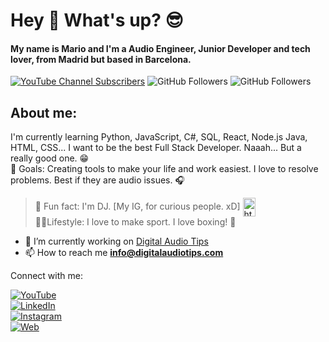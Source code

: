 # Hey 👋 What's up? 😎

#### My name is Mario and I'm a Audio Engineer, Junior Developer and tech lover, from Madrid but based in Barcelona.

[![YouTube Channel Subscribers](https://img.shields.io/youtube/channel/subscribers/UCRR-t8xLpN5naXm1j7RZfeA?style=social)](https://youtube.com/@DigitalAudioTips?sub_confirmation=1)
![GitHub Followers](https://img.shields.io/github/followers/mario-sound?style=social)
![GitHub Followers](https://img.shields.io/github/stars/mario-sound?style=social)

## About me:

I'm currently learning Python, JavaScript, C#, SQL, React, Node.js Java, HTML, CSS... I want to be the best Full Stack Developer. Naaah... But a really good one. 😁<br>🎯 Goals: Creating tools to make your life and work easiest. I love to resolve problems. Best if they are audio issues. 🎧

> 🎲 Fun fact: I'm DJ. [My IG, for curious people. xD] <a href=https://www.instagram.com/mariosonando/ target="blank"><img align="center" src="https://raw.githubusercontent.com/rahuldkjain/github-profile-readme-generator/master/src/images/icons/Social/instagram.svg" alt="https://www.instagram.com/mariosonando/" height="30" width="20" /></a> <br>
> 🏃‍♂️Lifestyle: I love to make sport. I love boxing! 🥊

- 🔭 I’m currently working on [Digital Audio Tips](https://digitalaudiotips.com/)
- 📫 How to reach me **info@digitalaudiotips.com**

Connect with me:

[![YouTube](https://img.shields.io/badge/YouTube-Digital_Audio_Tips-FF0000?style=for-the-badge&logo=youtube&logoColor=white&labelColor=101010)](https://youtube.com/@digitalaudiotips)
<br>
[![LinkedIn](https://img.shields.io/badge/LinkedIn-Mario_Sanchez-blue?style=for-the-badge&logo=LinkedIn&logoColor=white&labelColor=101010)](https://www.linkedin.com/in/mario.sanchez.cos/)
<br>
[![Instagram](https://img.shields.io/badge/Instagram-Digital_Audio_Tips-purple?style=for-the-badge&logo=Instagram&logoColor=white&labelColor=101010)](https://www.instagram.com/digitalaudiotips/)
<br>
[![Web](https://img.shields.io/badge/Web-digitalaudiotips.com-grey?style=for-the-badge&logo=dev.to&logoColor=white&labelColor=101010)](https://digitalaudiotips.com)
